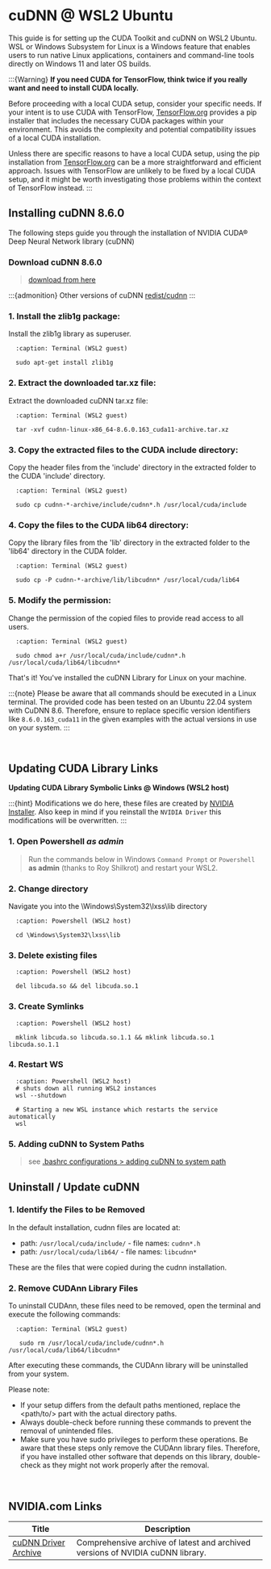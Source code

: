 # cuDNN @ WSL2 Ubuntu

This guide is for setting up the CUDA Toolkit and cuDNN on WSL2 Ubuntu. WSL or Windows Subsystem for Linux is a Windows feature that enables users to run native Linux applications, containers and command-line tools directly on Windows 11 and later OS builds.

:::{Warning}
**If you need CUDA for TensorFlow, think twice if you really want and need to install CUDA locally.**

Before proceeding with a local CUDA setup, consider your specific needs. If your intent is to use CUDA with TensorFlow, [TensorFlow.org](https://www.tensorflow.org/install/pip) provides a pip installer that includes the necessary CUDA packages within your environment. This avoids the complexity and potential compatibility issues of a local CUDA installation. 

Unless there are specific reasons to have a local CUDA setup, using the pip installation from [TensorFlow.org](https://www.tensorflow.org/install/pip) can be a more straightforward and efficient approach. Issues with TensorFlow are unlikely to be fixed by a local CUDA setup, and it might be worth investigating those problems within the context of TensorFlow instead. 
:::

## Installing cuDNN 8.6.0

The following steps guide you through the installation of NVIDIA CUDA® Deep Neural Network library (cuDNN)

### Download cuDNN 8.6.0

> [download from here](https://developer.nvidia.com/compute/cudnn/secure/8.6.0/local_installers/11.8/cudnn-linux-x86_64-8.6.0.163_cuda11-archive.tar.xz)

:::{admonition} Other versions of cuDNN
[redist/cudnn](https://developer.nvidia.com/compute/cudnn/)
:::

### 1. Install the zlib1g package:
Install the zlib1g library as superuser.

 ```{code-block} bash
   :caption: Terminal (WSL2 guest)
 
   sudo apt-get install zlib1g
 ```

### 2. Extract the downloaded tar.xz file:
Extract the downloaded cuDNN tar.xz file:

 ```{code-block} bash
   :caption: Terminal (WSL2 guest)
 
   tar -xvf cudnn-linux-x86_64-8.6.0.163_cuda11-archive.tar.xz
 ```

### 3. Copy the extracted  files to the CUDA include directory:
Copy the header files from the 'include' directory in the extracted folder to the CUDA 'include' directory.

 ```{code-block} bash
   :caption: Terminal (WSL2 guest)
 
   sudo cp cudnn-*-archive/include/cudnn*.h /usr/local/cuda/include 
 ```

### 4. Copy the files to the CUDA lib64 directory:
Copy the library files from the 'lib' directory in the extracted folder to the 'lib64' directory in the CUDA folder.

 ```{code-block} bash
   :caption: Terminal (WSL2 guest)
 
   sudo cp -P cudnn-*-archive/lib/libcudnn* /usr/local/cuda/lib64 
 ```
### 5. Modify the permission:
Change the permission of the copied files to provide read access to all users.

 ```{code-block} bash
   :caption: Terminal (WSL2 guest)
 
   sudo chmod a+r /usr/local/cuda/include/cudnn*.h /usr/local/cuda/lib64/libcudnn*
 ```

That's it! You've installed the cuDNN Library for Linux on your machine.

:::{note}
Please be aware that all commands should be executed in a Linux terminal. The provided code has been tested on an Ubuntu 22.04 system with CuDNN 8.6. Therefore, ensure to replace specific version identifiers like `8.6.0.163_cuda11` in the given examples with the actual versions in use on your system.
:::

<br>

## Updating CUDA Library Links

**Updating CUDA Library Symbolic Links @ Windows (WSL2 host)**

:::{hint}
Modifications we do here, these files are created by [NVIDIA Installer](../nvidia_windows_driver/nvidia_windows_driver.md). Also keep in mind if you reinstall the `NVIDIA Driver` this modifications will be overwritten.
:::

### 1. Open Powershell *as admin* 

> Run the commands below in Windows `Command Prompt` or `Powershell` **as admin** (thanks to Roy Shilkrot) and restart your WSL2.

### 2. Change directory

Navigate you into the \Windows\System32\lxss\lib directory

 ```{code-block} bash
   :caption: Powershell (WSL2 host)
 
   cd \Windows\System32\lxss\lib
 ```

### 3. Delete existing files

 ```{code-block} bash
   :caption: Powershell (WSL2 host)
 
   del libcuda.so && del libcuda.so.1
 ```

### 3. Create Symlinks

 ```{code-block} bash
   :caption: Powershell (WSL2 host)
 
   mklink libcuda.so libcuda.so.1.1 && mklink libcuda.so.1 libcuda.so.1.1 
 ```

### 4. Restart WS

 ```{code-block} bash
   :caption: Powershell (WSL2 host)
   # shuts down all running WSL2 instances
   wsl --shutdown
   
   # Starting a new WSL instance which restarts the service automatically
   wsl
 ```


### 5. Adding cuDNN to System Paths

> see [.bashrc configurations > adding cuDNN to system path](../bashrc/bashrc.md)

## Uninstall / Update cuDNN

### 1. Identify the Files to be Removed

In the default installation, cudnn files are located at:

- path: `/usr/local/cuda/include/` - file names: `cudnn*.h`
- path: `/usr/local/cuda/lib64/` - file names: `libcudnn*`


These are the files that were copied during the cudnn installation.

### 2. Remove CUDAnn Library Files

To uninstall CUDAnn, these files need to be removed, open the terminal and execute the following commands:

 ```{code-block} bash
   :caption: Terminal (WSL2 guest)

    sudo rm /usr/local/cuda/include/cudnn*.h /usr/local/cuda/lib64/libcudnn*
 ```

After executing these commands, the CUDAnn library will be uninstalled from your system.

Please note:
- If your setup differs from the default paths mentioned, replace the <path/to/> part with the actual directory paths.
- Always double-check before running these commands to prevent the removal of unintended files.
- Make sure you have sudo privileges to perform these operations.
Be aware that these steps only remove the CUDAnn library files. Therefore, if you have installed other software that depends on this library, double-check as they might not work properly after the removal.

<br>

## NVIDIA.com Links

| Title   | Description                                                                    |
|--------------------------------------------------------------|--------------------------------------------------------------------------------|
| [cuDNN Driver Archive](https://developer.nvidia.com/rdp/cudnn-archive) | Comprehensive archive of latest and archived versions of NVIDIA cuDNN library. |

<br>
<br>

